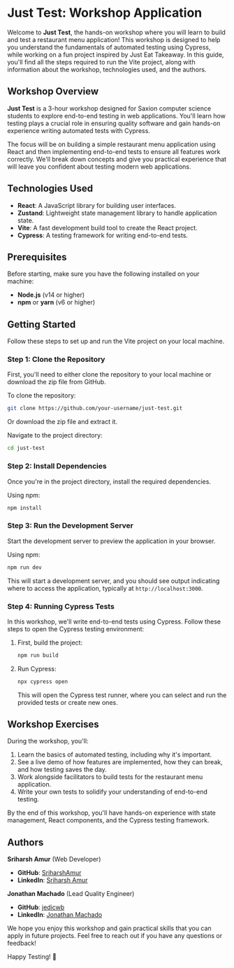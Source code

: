 # Just Test: Workshop Application

Welcome to **Just Test**, the hands-on workshop where you will learn to build and test a restaurant menu application! This workshop is designed to help you understand the fundamentals of automated testing using Cypress, while working on a fun project inspired by Just Eat Takeaway. In this guide, you'll find all the steps required to run the Vite project, along with information about the workshop, technologies used, and the authors.

## Workshop Overview

**Just Test** is a 3-hour workshop designed for Saxion computer science students to explore end-to-end testing in web applications. You'll learn how testing plays a crucial role in ensuring quality software and gain hands-on experience writing automated tests with Cypress.

The focus will be on building a simple restaurant menu application using React and then implementing end-to-end tests to ensure all features work correctly. We'll break down concepts and give you practical experience that will leave you confident about testing modern web applications.

## Technologies Used

- **React**: A JavaScript library for building user interfaces.
- **Zustand**: Lightweight state management library to handle application state.
- **Vite**: A fast development build tool to create the React project.
- **Cypress**: A testing framework for writing end-to-end tests.

## Prerequisites

Before starting, make sure you have the following installed on your machine:

- **Node.js** (v14 or higher)
- **npm** or **yarn** (v6 or higher)

## Getting Started

Follow these steps to set up and run the Vite project on your local machine.

### Step 1: Clone the Repository

First, you'll need to either clone the repository to your local machine or download the zip file from GitHub.

To clone the repository:

```sh
git clone https://github.com/your-username/just-test.git
```

Or download the zip file and extract it.

Navigate to the project directory:

```sh
cd just-test
```

### Step 2: Install Dependencies

Once you're in the project directory, install the required dependencies.

Using npm:

```sh
npm install
```

### Step 3: Run the Development Server

Start the development server to preview the application in your browser.

Using npm:

```sh
npm run dev
```

This will start a development server, and you should see output indicating where to access the application, typically at `http://localhost:3000`.

### Step 4: Running Cypress Tests

In this workshop, we'll write end-to-end tests using Cypress. Follow these steps to open the Cypress testing environment:

1. First, build the project:

   ```sh
   npm run build
   ```

2. Run Cypress:

   ```sh
   npx cypress open
   ```

   This will open the Cypress test runner, where you can select and run the provided tests or create new ones.

## Workshop Exercises

During the workshop, you'll:

1. Learn the basics of automated testing, including why it's important.
2. See a live demo of how features are implemented, how they can break, and how testing saves the day.
3. Work alongside facilitators to build tests for the restaurant menu application.
4. Write your own tests to solidify your understanding of end-to-end testing.

By the end of this workshop, you'll have hands-on experience with state management, React components, and the Cypress testing framework.

## Authors

**Sriharsh Amur** (Web Developer)

- **GitHub**: [SriharshAmur](https://github.com/SriharshAmur)
- **LinkedIn**: [Sriharsh Amur](https://linkedin.com/in/sriharsh-amur)

**Jonathan Machado** (Lead Quality Engineer)

- **GitHub**: [jedicwb](https://github.com/jedicwb)
- **LinkedIn**: [Jonathan Machado](https://www.linkedin.com/in/jonathan-d-machado)

We hope you enjoy this workshop and gain practical skills that you can apply in future projects. Feel free to reach out if you have any questions or feedback!

Happy Testing! 🚀
